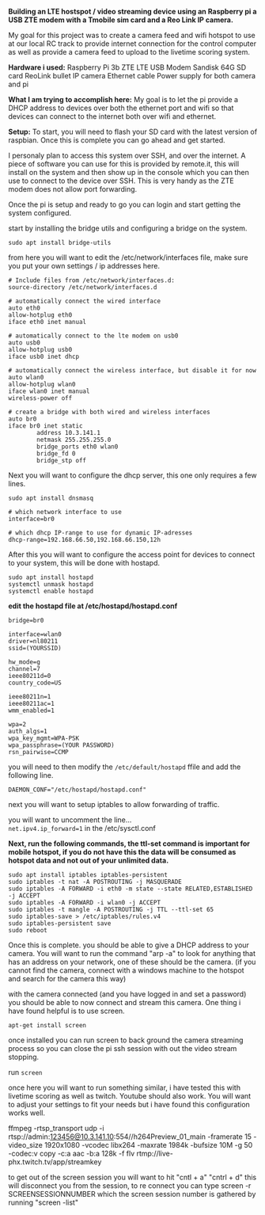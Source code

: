 **Building an LTE hostspot / video streaming device using an Raspberry pi a USB ZTE modem with a Tmobile sim card and a Reo Link IP camera.**

My goal for this project was to create a camera feed and wifi hotspot to use at our local RC track to provide internet connection for the control computer as well as provide a camera feed to upload to the livetime scoring system.

**Hardware i used:**
Raspberry Pi 3b
ZTE LTE USB Modem
Sandisk 64G SD card
ReoLink bullet IP camera
Ethernet cable
Power supply for both camera and pi

**What I am trying to accomplish here:**
My goal is to let the pi provide a DHCP address to devices over both the ethernet port and wifi so that devices can connect to the internet both over wifi and ethernet.

**Setup:**
To start, you will need to flash your SD card with the latest version of raspbian. Once this is complete you can go ahead and get started.

I personaly plan to access this system over SSH, and over the internet. A piece of software you can use for this is provided by remote.it, this will install on the system and then show up in the console which you can then use to connect to the device over SSH. This is very handy as the ZTE modem does not allow port forwarding.

Once the pi is setup and ready to go you can login and start getting the system configured. 

start by installing the bridge utils and configuring a bridge on the system.

```
sudo apt install bridge-utils
```

from here you will want to edit the /etc/network/interfaces file, make sure you put your own settings / ip addresses here.
```
# Include files from /etc/network/interfaces.d:
source-directory /etc/network/interfaces.d

# automatically connect the wired interface
auto eth0
allow-hotplug eth0
iface eth0 inet manual

# automatically connect to the lte modem on usb0
auto usb0
allow-hotplug usb0
iface usb0 inet dhcp

# automatically connect the wireless interface, but disable it for now
auto wlan0
allow-hotplug wlan0
iface wlan0 inet manual
wireless-power off

# create a bridge with both wired and wireless interfaces
auto br0
iface br0 inet static
        address 10.3.141.1
        netmask 255.255.255.0
        bridge_ports eth0 wlan0
        bridge_fd 0
        bridge_stp off
```        
Next you will want to configure the dhcp server, this one only requires a few lines.
```
sudo apt install dnsmasq
```
```
# which network interface to use
interface=br0

# which dhcp IP-range to use for dynamic IP-adresses
dhcp-range=192.168.66.50,192.168.66.150,12h
```

After this you will want to configure the access point for devices to connect to your system, this will be done with hostapd.

```
sudo apt install hostapd
systemctl unmask hostapd
systemctl enable hostapd
```

**edit the hostapd file at /etc/hostapd/hostapd.conf**
```
bridge=br0

interface=wlan0
driver=nl80211
ssid=(YOURSSID)

hw_mode=g
channel=7
ieee80211d=0
country_code=US

ieee80211n=1
ieee80211ac=1
wmm_enabled=1

wpa=2
auth_algs=1
wpa_key_mgmt=WPA-PSK
wpa_passphrase=(YOUR PASSWORD)
rsn_pairwise=CCMP
```

you will need to then modify the ```/etc/default/hostapd``` ffile and add the following line.

```DAEMON_CONF="/etc/hostapd/hostapd.conf"```


next you will want to setup iptables to allow forwarding of traffic.

you will want to uncomment the line...  
```net.ipv4.ip_forward=1``` 
in the /etc/sysctl.conf


**Next, run the following commands, the ttl-set command is important for mobile hotspot, if you do not have this the data will be consumed as hotspot data and not out of your unlimited data.**

```
sudo apt install iptables iptables-persistent
sudo iptables -t nat -A POSTROUTING -j MASQUERADE
sudo iptables -A FORWARD -i eth0 -m state --state RELATED,ESTABLISHED -j ACCEPT
sudo iptables -A FORWARD -i wlan0 -j ACCEPT
sudo iptables -t mangle -A POSTROUTING -j TTL --ttl-set 65
sudo iptables-save > /etc/iptables/rules.v4
sudo iptables-persistent save
sudo reboot
```

Once this is complete. you should be able to give a DHCP address to your camera. You will want to run the command "arp -a" to look for anything that has an address on your network, one of these should be the camera. (if you cannot find the camera, connect with a windows machine to the hotspot and search for the camera this way)

with the camera connected (and you have logged in and set a password) you should be able to now connect and stream this camera. One thing i have found helpful is to use screen.

 ```apt-get install screen```

once installed you can run screen to back ground the camera streaming process so you can close the pi ssh session with out the video stream stopping.

run 
```screen```

once here you will want to run something similar, i have tested this with livetime scoring as well as twitch. Youtube should also work. You will want to adjust your settings to fit your needs but i have found this configuration works well.

ffmpeg -rtsp_transport udp -i rtsp://admin:123456@10.3.141.10:554//h264Preview_01_main -framerate 15 -video_size 1920x1080 -vcodec libx264 -maxrate 1984k -bufsize 10M -g 50 -codec:v copy -c:a aac -b:a 128k -f flv rtmp://live-phx.twitch.tv/app/streamkey

to get out of the screen session you will want to hit "cntl + a" "cntrl + d" this will disconnect you from the session, to re connect you can type screen -r SCREENSESSIONNUMBER which the screen session number is gathered by running "screen -list"

